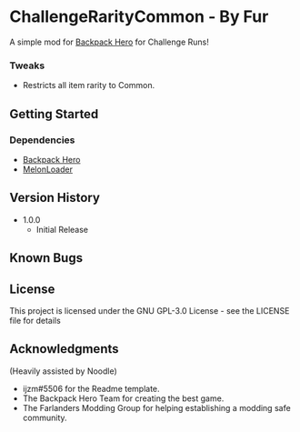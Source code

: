 # ChallengeRarityCommon - By Fur 

A simple mod for [Backpack Hero](https://store.steampowered.com/app/1970580/Backpack_Hero/) for Challenge Runs!

### Tweaks
* Restricts all item rarity to Common.

## Getting Started

### Dependencies

* [Backpack Hero](https://store.steampowered.com/app/1970580/Backpack_Hero/)
* [MelonLoader](https://github.com/LavaGang/MelonLoader)


## Version History

* 1.0.0
	* Initial Release

## Known Bugs

## License

This project is licensed under the GNU GPL-3.0 License - see the LICENSE file for details

## Acknowledgments
(Heavily assisted by Noodle)
* ijzm#5506 for the Readme template.
* The Backpack Hero Team for creating the best game.
* The Farlanders Modding Group for helping establishing a modding safe community.
